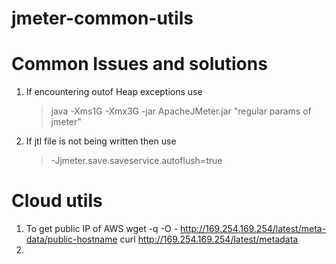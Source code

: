 # jmeter-common-utils



# Common Issues and solutions
1. If encountering outof Heap exceptions use
    > java -Xms1G -Xmx3G -jar ApacheJMeter.jar "regular params of jmeter"

2. If jtl file is not being written then use 
    > -Jjmeter.save.saveservice.autoflush=true


# Cloud utils
1. To get public IP of AWS
wget -q -O - http://169.254.169.254/latest/meta-data/public-hostname
curl http://169.254.169.254/latest/metadata
2.
